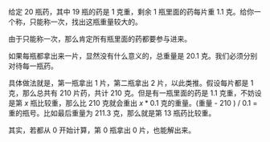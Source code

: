 给定 20 瓶药，其中 19 瓶的药是 1 克重，剩余 1 瓶里面的药每片重 1.1 克。给你一个称，只能称一次，找出这瓶重量较大的。

由于只能称一次，那么肯定所有瓶里面的药都要参与进来。

如果每瓶都拿出来一片，显然没有什么意义的，总重量是 20.1 克。我们必须分别对待每一瓶药。

具体做法就是，第一瓶拿出 1 片，第二瓶拿出 2 片，以此类推。假设每片都是 1 克，那么总共有 210 片药，共计 210 克。但是有一瓶里面的药是 1.1 克重，不妨设是第 $x$ 瓶比较重，那么比 210 克就会重出 $x * 0.1$ 克的重量。(重量 - 210 ) / 0.1 = 重的瓶号。比如最后重量为 211.3 克，那么就是第 13 瓶药比较重。

其实，若都从 0 开始计算，第 0 瓶拿出 0 片，也能解出来。
